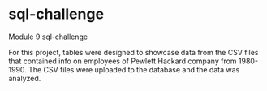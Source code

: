 # sql-challenge
Module 9 sql-challenge

For this project, tables were designed to showcase data from the CSV files that contained info on employees of Pewlett Hackard company from 1980-1990. The CSV files were uploaded to the database and the data was analyzed.
